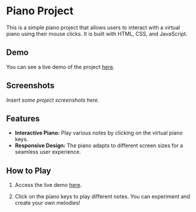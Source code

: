 # Piano Project

This is a simple piano project that allows users to interact with a virtual piano using their mouse clicks. It is built with HTML, CSS, and JavaScript.

## Demo

You can see a live demo of the project [here](https://mornieur.github.io/Piano-Project/).

## Screenshots

_Insert some project screenshots here._

## Features

- **Interactive Piano:** Play various notes by clicking on the virtual piano keys.
- **Responsive Design:** The piano adapts to different screen sizes for a seamless user experience.

## How to Play

1. Access the live demo [here](https://mornieur.github.io/Piano-Project/).

2. Click on the piano keys to play different notes. You can experiment and create your own melodies!


